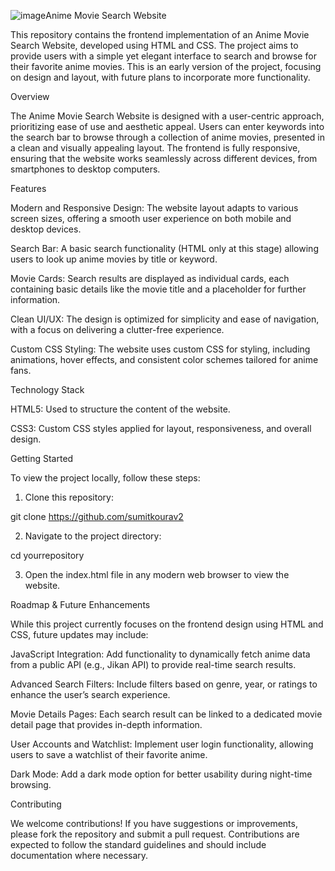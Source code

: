 ![image](https://github.com/user-attachments/assets/daaf9766-7d65-4ca3-bec0-ccd540f5b0ff)Anime Movie Search Website

This repository contains the frontend implementation of an Anime Movie Search Website, developed using HTML and CSS. The project aims to provide users with a simple yet elegant interface to search and browse for their favorite anime movies. This is an early version of the project, focusing on design and layout, with future plans to incorporate more functionality.

Overview

The Anime Movie Search Website is designed with a user-centric approach, prioritizing ease of use and aesthetic appeal. Users can enter keywords into the search bar to browse through a collection of anime movies, presented in a clean and visually appealing layout. The frontend is fully responsive, ensuring that the website works seamlessly across different devices, from smartphones to desktop computers.

Features

Modern and Responsive Design: The website layout adapts to various screen sizes, offering a smooth user experience on both mobile and desktop devices.

Search Bar: A basic search functionality (HTML only at this stage) allowing users to look up anime movies by title or keyword.

Movie Cards: Search results are displayed as individual cards, each containing basic details like the movie title and a placeholder for further information.

Clean UI/UX: The design is optimized for simplicity and ease of navigation, with a focus on delivering a clutter-free experience.

Custom CSS Styling: The website uses custom CSS for styling, including animations, hover effects, and consistent color schemes tailored for anime fans.


Technology Stack

HTML5: Used to structure the content of the website.

CSS3: Custom CSS styles applied for layout, responsiveness, and overall design.


Getting Started

To view the project locally, follow these steps:

1. Clone this repository:

git clone https://github.com/sumitkourav2


2. Navigate to the project directory:

cd yourrepository


3. Open the index.html file in any modern web browser to view the website.




Roadmap & Future Enhancements

While this project currently focuses on the frontend design using HTML and CSS, future updates may include:

JavaScript Integration: Add functionality to dynamically fetch anime data from a public API (e.g., Jikan API) to provide real-time search results.

Advanced Search Filters: Include filters based on genre, year, or ratings to enhance the user’s search experience.

Movie Details Pages: Each search result can be linked to a dedicated movie detail page that provides in-depth information.

User Accounts and Watchlist: Implement user login functionality, allowing users to save a watchlist of their favorite anime.

Dark Mode: Add a dark mode option for better usability during night-time browsing.


Contributing

We welcome contributions! If you have suggestions or improvements, please fork the repository and submit a pull request. Contributions are expected to follow the standard guidelines and should include documentation where necessary.

